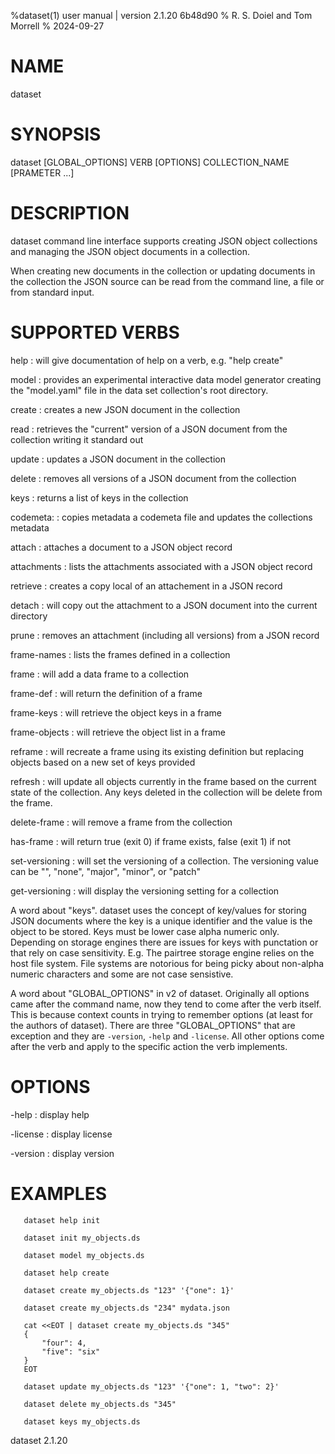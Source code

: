 %dataset(1) user manual | version 2.1.20 6b48d90
% R. S. Doiel and Tom Morrell
% 2024-09-27

# NAME

dataset 

# SYNOPSIS

dataset [GLOBAL_OPTIONS] VERB [OPTIONS] COLLECTION_NAME [PRAMETER ...]

# DESCRIPTION

dataset command line interface supports creating JSON object
collections and managing the JSON object documents in a collection.

When creating new documents in the collection or updating documents
in the collection the JSON source can be read from the command line,
a file or from standard input.

# SUPPORTED VERBS

help
: will give documentation of help on a verb, e.g. "help create"

model
: provides an experimental interactive data model generator creating
the "model.yaml" file in the data set collection's root directory.

create
: creates a new JSON document in the collection

read
: retrieves the "current" version of a JSON document from 
  the collection writing it standard out

update
: updates a JSON document in the collection

delete
: removes all versions of a JSON document from the collection

keys
: returns a list of keys in the collection

codemeta:
: copies metadata a codemeta file and updates the 
  collections metadata

attach
: attaches a document to a JSON object record

attachments
: lists the attachments associated with a JSON object record

retrieve
: creates a copy local of an attachement in a JSON record

detach
: will copy out the attachment to a JSON document 
  into the current directory 

prune
: removes an attachment (including all versions) from a JSON record

frame-names
: lists the frames defined in a collection

frame
: will add a data frame to a collection 

frame-def
: will return the definition of a frame

frame-keys
: will retrieve the object keys in a frame

frame-objects
: will retrieve the object list in a frame

reframe
: will recreate a frame using its existing definition but
  replacing objects based on a new set of keys provided

refresh
: will update all objects currently in the frame based on the
  current state of the collection. Any keys deleted in the collection
  will be delete from the frame.

delete-frame
: will remove a frame from the collection

has-frame
: will return true (exit 0) if frame exists, false (exit 1)
  if not

set-versioning
: will set the versioning of a collection. The versioning
  value can be "", "none", "major", "minor", or "patch"

get-versioning
: will display the versioning setting for a collection

A word about "keys". dataset uses the concept of key/values for
storing JSON documents where the key is a unique identifier and the
value is the object to be stored.  Keys must be lower case 
alpha numeric only.  Depending on storage engines there are issues
for keys with punctation or that rely on case sensitivity. E.g. 
The pairtree storage engine relies on the host file system. File
systems are notorious for being picky about non-alpha numeric
characters and some are not case sensistive.

A word about "GLOBAL_OPTIONS" in v2 of dataset.  Originally
all options came after the command name, now they tend to
come after the verb itself. This is because context counts
in trying to remember options (at least for the authors of
dataset).  There are three "GLOBAL_OPTIONS" that are exception
and they are `-version`, `-help`
and `-license`. All other options come
after the verb and apply to the specific action the verb
implements.


# OPTIONS

-help
: display help

-license
: display license

-version
: display version

# EXAMPLES

~~~
   dataset help init

   dataset init my_objects.ds 

   dataset model my_objects.ds

   dataset help create

   dataset create my_objects.ds "123" '{"one": 1}'

   dataset create my_objects.ds "234" mydata.json 
   
   cat <<EOT | dataset create my_objects.ds "345"
   {
	   "four": 4,
	   "five": "six"
   }
   EOT

   dataset update my_objects.ds "123" '{"one": 1, "two": 2}'

   dataset delete my_objects.ds "345"

   dataset keys my_objects.ds
~~~

dataset 2.1.20


